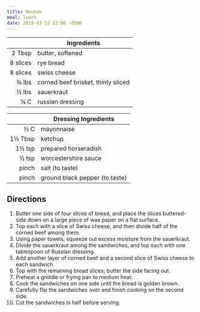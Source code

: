 ```yaml
---
title: Reuben
meal: lunch
date: 2019-03-12 12:00 -0500
---
```


|| Ingredients |
|-:|-|
2 Tbsp   | butter, softened
8 slices | rye bread
8 slices | swiss cheese
¾ lbs    | corned beef brisket, thinly sliced
½ lbs    | sauerkraut
¼ C      | russian dressing

|| Dressing Ingredients |
|-:|-|
⅓ C     | mayonnaise
1½ Tbsp | ketchup
1½ tsp  | prepared horseradish
½ tsp   | worcestershire sauce
pinch   | salt (to taste)
pinch   | ground black pepper (to taste)

## Directions
1. Butter one side of four slices of bread, and place the slices buttered-side down on a large piece of wax paper on a flat surface.
2. Top each with a slice of Swiss cheese, and then divide half of the corned beef among them.
3. Using paper towels, squeeze out excess moisture from the sauerkraut.
4. Divide the sauerkraut among the sandwiches, and top each with one tablespoon of Russian dressing.
5. Add another layer of corned beef and a second slice of Swiss cheese to each sandwich.
6. Top with the remaining bread slices; butter the side facing out.
7. Preheat a griddle or frying pan to medium heat.
8. Cook the sandwiches on one side until the bread is golden brown.
9. Carefully flip the sandwiches over and finish cooking on the second side.
10. Cut the sandwiches in half before serving.
